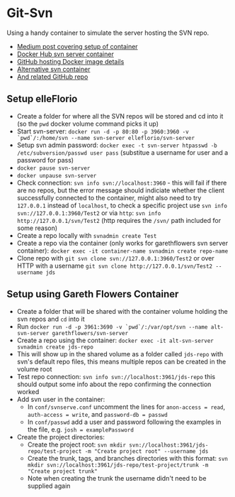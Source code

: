 # Git-Svn

Using a handy container to simulate the server hosting the SVN repo.

* [Medium post covering setup of container](https://medium.com/@elle.florio/the-svn-dockerization-84032e11d88d)
* [Docker Hub svn server container](https://hub.docker.com/r/elleflorio/svn-server/)
* [GitHub hosting Docker image details](https://github.com/elleFlorio/svn-docker)
* [Alternative svn container](https://hub.docker.com/r/garethflowers/svn-server/)
* [And related GitHub repo](https://github.com/garethflowers/docker-svn-server)

## Setup elleFlorio

* Create a folder for where all the SVN repos will be stored and cd into it (so the `pwd` docker volume command picks it up)
* Start svn-server: ```docker run -d -p 80:80 -p 3960:3960 -v `pwd`/:/home/svn --name svn-server elleflorio/svn-server```
* Setup svn admin password: `docker exec -t svn-server htpasswd -b /etc/subversion/passwd user pass` (substitue a username for user and a password for pass)
* `docker pause svn-server`
* `docker unpause svn-server`
* Check connection: `svn info svn://localhost:3960` - this will fail if there are no repos, but the error message should indiciate whether the client successfully connected to the container, might also need to try `127.0.0.1` instead of `localhost`, to check a specific project use `svn info svn://127.0.0.1:3960/Test2` or via `http`: `svn info http://127.0.0.1/svn/Test2` (http requires the `/svn/` path included for some reason)
* Create a repo locally with `svnadmin create Test`
* Create a repo via the container (only works for garethflowers svn server container): `docker exec -it container-name svnadmin create repo-name`
* Clone repo with `git svn clone svn://127.0.0.1:3960/Test2` or over HTTP with a username `git svn clone http://127.0.0.1/svn/Test2 --username jds`

## Setup using Gareth Flowers Container

* Create a folder that will be shared with the container volume holding the svn repos and `cd` into it
* Run ```docker run -d -p 3961:3690 -v `pwd`/:/var/opt/svn --name alt-svn-server garethflowers/svn-server```
* Create a repo using the container: `docker exec -it alt-svn-server svnadmin create jds-repo`
* This will show up in the shared volume as a folder called `jds-repo` with svn's default repo files, this means multiple repos can be created in the volume root
* Test repo connection: `svn info svn://localhost:3961/jds-repo` this should output some info about the repo confirming the connection worked
* Add svn user in the container:
  * In `conf/svnserve.conf` uncomment the lines for `anon-access = read`, `auth-access = write`, and `password-db = passwd`
  * In `conf/passwd` add a user and password following the examples in the file, e.g. `josh = examplePassword`
* Create the project directories:
  * Create the project root: `svn mkdir svn://localhost:3961/jds-repo/test-project -m "Create project root" --username jds`
  * Create the trunk, tags, and branches directories with this format: `svn mkdir svn://localhost:3961/jds-repo/test-project/trunk -m "Create project trunk"`
  * Note when creating the trunk the username didn't need to be supplied again